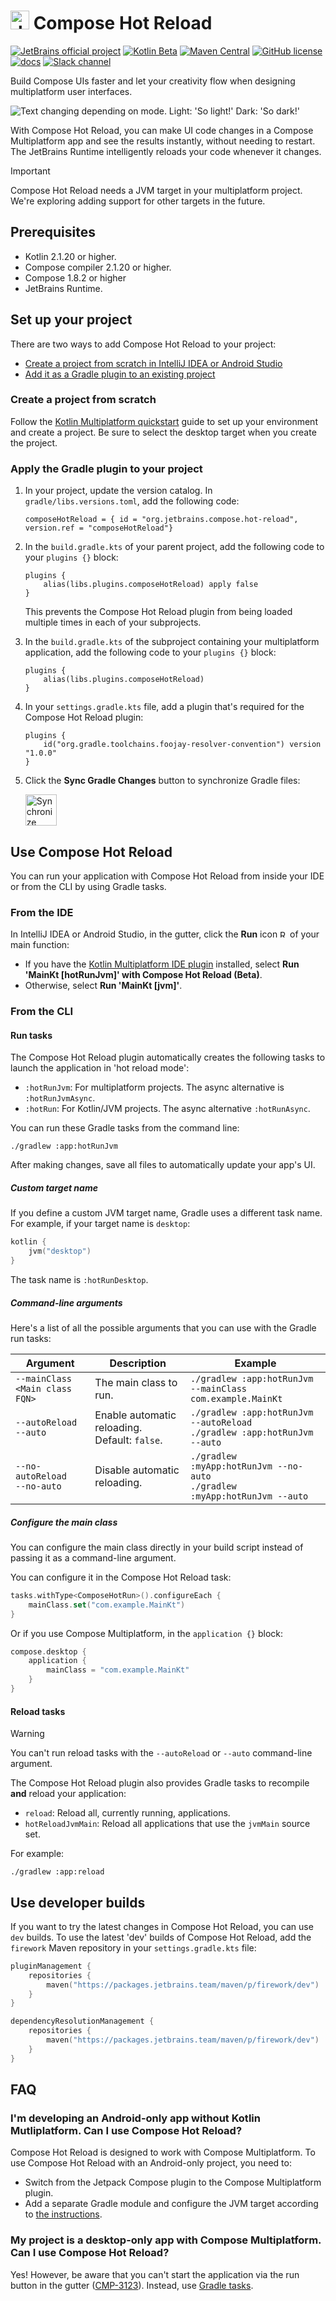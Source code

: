 # <img src="readme-assets/compose-logo.png" alt="drawing" width="30"/> Compose Hot Reload

[![JetBrains official project](https://jb.gg/badges/official.svg)](https://confluence.jetbrains.com/display/ALL/JetBrains+on+GitHub)
[![Kotlin Beta](https://kotl.in/badges/beta.svg)](https://kotlinlang.org/docs/components-stability.html)
[![Maven Central](https://img.shields.io/maven-central/v/org.jetbrains.compose.hot-reload/hot-reload-core)](https://search.maven.org/artifact/org.jetbrains.compose.hot-reload/hot-reload-core)
[![GitHub license](https://img.shields.io/github/license/JetBrains/compose-hot-reload)](LICENSE.txt)
[![docs](https://img.shields.io/badge/documentation-blue)](https://www.jetbrains.com/help/kotlin-multiplatform-dev/compose-hot-reload.html)
[![Slack channel](https://img.shields.io/badge/chat-slack-green.svg?logo=slack)](https://kotlinlang.slack.com/messages/compose-desktop/)

Build Compose UIs faster and let your creativity flow when designing multiplatform user interfaces.

<picture>
  <source media="(prefers-color-scheme: dark)" srcset="./readme-assets/banner_dark.png">
  <img alt="Text changing depending on mode. Light: 'So light!' Dark: 'So dark!'" src="./readme-assets/banner_light.png">
</picture>

With Compose Hot Reload, you can make UI code changes in a Compose Multiplatform app and see the results instantly, without needing to restart.
The JetBrains Runtime intelligently reloads your code whenever it changes.

> [!IMPORTANT]  
> Compose Hot Reload needs a JVM target in your multiplatform project. We're exploring adding support for 
> other targets in the future.

## Prerequisites

- Kotlin 2.1.20 or higher.
- Compose compiler 2.1.20 or higher.
- Compose 1.8.2 or higher
- JetBrains Runtime.

## Set up your project

There are two ways to add Compose Hot Reload to your project:

* [Create a project from scratch in IntelliJ IDEA or Android Studio](#create-a-project-from-scratch)
* [Add it as a Gradle plugin to an existing project](#apply-the-gradle-plugin-to-your-project)

### Create a project from scratch

Follow the [Kotlin Multiplatform quickstart](https://www.jetbrains.com/help/kotlin-multiplatform-dev/quickstart.html) guide to set up your environment and create a project. Be sure to select the desktop target when you create the project.

### Apply the Gradle plugin to your project

1. In your project, update the version catalog. In `gradle/libs.versions.toml`, add the following code:

   ```
   composeHotReload = { id = "org.jetbrains.compose.hot-reload", version.ref = "composeHotReload"}
   ```

2. In the `build.gradle.kts` of your parent project, add the following code to your `plugins {}` block:

   ```
   plugins {
       alias(libs.plugins.composeHotReload) apply false
   }
   ```
   
   This prevents the Compose Hot Reload plugin from being loaded multiple times in each of your subprojects.

3. In the `build.gradle.kts` of the subproject containing your multiplatform application, add the following code to your `plugins {}` block:

   ```
   plugins { 
       alias(libs.plugins.composeHotReload)
   }
   ```

4. In your `settings.gradle.kts` file, add a plugin that's required for the Compose Hot Reload plugin:

   ```
   plugins {
       id("org.gradle.toolchains.foojay-resolver-convention") version "1.0.0"
   }
   ```

5. Click the **Sync Gradle Changes** button to synchronize Gradle files:

    <img alt="Synchronize Gradle files" src="./readme-assets/gradle-sync.png" width="50">

## Use Compose Hot Reload

You can run your application with Compose Hot Reload from inside your IDE or from the CLI by using Gradle tasks.

### From the IDE

In IntelliJ IDEA or Android Studio, in the gutter, click the **Run** icon <img alt="Run main function" src="./readme-assets/run.png" width="12"> of your main function:

* If you have the [Kotlin Multiplatform IDE plugin](https://plugins.jetbrains.com/plugin/14936-kotlin-multiplatform) installed, select **Run 'MainKt [hotRunJvm]' with Compose Hot Reload (Beta)**.
* Otherwise, select **Run 'MainKt [jvm]'**.

### From the CLI

#### Run tasks

The Compose Hot Reload plugin automatically creates the following tasks to launch the application in 'hot reload mode':

- `:hotRunJvm`: For multiplatform projects. The async alternative is `:hotRunJvmAsync`.
- `:hotRun`: For Kotlin/JVM projects. The async alternative `:hotRunAsync`.

You can run these Gradle tasks from the command line:

```shell
./gradlew :app:hotRunJvm
```

After making changes, save all files to automatically update your app's UI.

##### Custom target name

If you define a custom JVM target name, Gradle uses a different task name. For example, if your target name is `desktop`:

```kotlin
kotlin {
    jvm("desktop")
}
```

The task name is `:hotRunDesktop`.

##### Command-line arguments

Here's a list of all the possible arguments that you can use with the Gradle run tasks:

| Argument                           | Description                                   | Example                                                                         |
|------------------------------------|-----------------------------------------------|---------------------------------------------------------------------------------|
| `--mainClass <Main class FQN>`     | The main class to run.                        | `./gradlew :app:hotRunJvm --mainClass com.example.MainKt`                       |
| `--autoReload` <br> `--auto`       | Enable automatic reloading. Default: `false`. | `./gradlew :app:hotRunJvm --autoReload` <br> `./gradlew :app:hotRunJvm --auto`  |
| `--no-autoReload` <br> `--no-auto` | Disable automatic reloading.                  | `./gradlew :myApp:hotRunJvm --no-auto` <br> `./gradlew :myApp:hotRunJvm --auto` |

##### Configure the main class

You can configure the main class directly in your build script instead of passing it as a command-line argument.

You can configure it in the Compose Hot Reload task:

```kotlin
tasks.withType<ComposeHotRun>().configureEach {
    mainClass.set("com.example.MainKt")
}
```

Or if you use Compose Multiplatform, in the `application {}` block:

```kotlin
compose.desktop {
    application {
        mainClass = "com.example.MainKt"
    }
}
```

#### Reload tasks

> [!WARNING]  
> You can't run reload tasks with the `--autoReload` or `--auto` command-line argument.

The Compose Hot Reload plugin also provides Gradle tasks to recompile **and** reload your application:

- `reload`: Reload all, currently running, applications.
- `hotReloadJvmMain`: Reload all applications that use the `jvmMain` source set.

For example:

```shell
./gradlew :app:reload
```

## Use developer builds

If you want to try the latest changes in Compose Hot Reload, you can use `dev` builds. To use the latest 'dev' builds of Compose Hot Reload, add the `firework` Maven repository in your `settings.gradle.kts` file:

```kotlin
pluginManagement {
    repositories {
        maven("https://packages.jetbrains.team/maven/p/firework/dev")
    }
}

dependencyResolutionManagement {
    repositories {
        maven("https://packages.jetbrains.team/maven/p/firework/dev")
    }
}
```

## FAQ

### I'm developing an Android-only app without Kotlin Mutliplatform. Can I use Compose Hot Reload?

Compose Hot Reload is designed to work with Compose Multiplatform. To use Compose Hot Reload with an Android-only project, you need to:

- Switch from the Jetpack Compose plugin to the Compose Multiplatform plugin.
- Add a separate Gradle module and configure the JVM target according to [the instructions](#apply-the-gradle-plugin-to-your-project).

### My project is a desktop-only app with Compose Multiplatform. Can I use Compose Hot Reload?

Yes! However, be aware that you can't start the application via the run button in the gutter ([CMP-3123](https://youtrack.jetbrains.com/issue/CMP-3123)). Instead, use [Gradle tasks](#from-the-cli).

